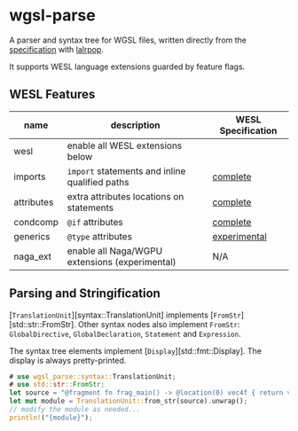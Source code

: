 # wgsl-parse

<!-- markdownlint-disable reference-links-images -->

A parser and syntax tree for WGSL files, written directly from the [specification] with [lalrpop].

It supports WESL language extensions guarded by feature flags.

## WESL Features

| name       | description                                    | WESL Specification       |
|------------|------------------------------------------------|--------------------------|
| wesl       | enable all WESL extensions below               |                          |
| imports    | `import` statements and inline qualified paths | [complete][generics]     |
| attributes | extra attributes locations on statements       | [complete][condcomp]     |
| condcomp   | `@if` attributes                               | [complete][condcomp]     |
| generics   | `@type` attributes                             | [experimental][generics] |
| naga_ext   | enable all Naga/WGPU extensions (experimental) | N/A                      |

## Parsing and Stringification

[`TranslationUnit`][syntax::TranslationUnit] implements [`FromStr`][std::str::FromStr].
Other syntax nodes also implement `FromStr`: `GlobalDirective`, `GlobalDeclaration`, `Statement`
and `Expression`.

The syntax tree elements implement [`Display`][std::fmt::Display].
The display is always pretty-printed.

```rust
# use wgsl_parse::syntax::TranslationUnit;
# use std::str::FromStr;
let source = "@fragment fn frag_main() -> @location(0) vec4f { return vec4(1); }";
let mut module = TranslationUnit::from_str(source).unwrap();
// modify the module as needed...
println!("{module}");
```

[lalrpop]: https://lalrpop.github.io/lalrpop/
[specification]: https://www.w3.org/TR/WGSL/
[condcomp]: https://github.com/wgsl-tooling-wg/wesl-spec/blob/main/ConditionalTranslation.md
[generics]: https://github.com/wgsl-tooling-wg/wesl-spec/blob/main/Generics.md

